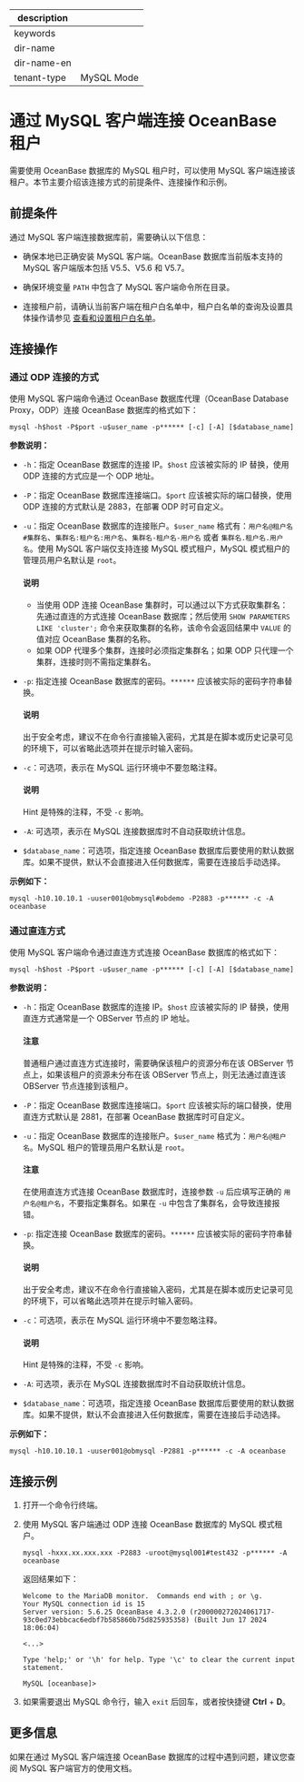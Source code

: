 |description||
|---|---|
|keywords||
|dir-name||
|dir-name-en||
|tenant-type|MySQL Mode|

# 通过 MySQL 客户端连接 OceanBase 租户

需要使用 OceanBase 数据库的 MySQL 租户时，可以使用 MySQL 客户端连接该租户。本节主要介绍该连接方式的前提条件、连接操作和示例。

## 前提条件

通过 MySQL 客户端连接数据库前，需要确认以下信息：

* 确保本地已正确安装 MySQL 客户端。OceanBase 数据库当前版本支持的 MySQL 客户端版本包括 V5.5、V5.6 和 V5.7。

* 确保环境变量 `PATH` 中包含了 MySQL 客户端命令所在目录。

* 连接租户前，请确认当前客户端在租户白名单中，租户白名单的查询及设置具体操作请参见 [查看和设置租户白名单](../../../600.manage/200.tenant-management/600.common-tenant-operations/500.view-and-set-whitelist.md)。

## 连接操作

### 通过 ODP 连接的方式

使用 MySQL 客户端命令通过 OceanBase 数据库代理（OceanBase Database Proxy，ODP）连接 OceanBase 数据库的格式如下：

```shell
mysql -h$host -P$port -u$user_name -p****** [-c] [-A] [$database_name]
```

**参数说明：**

* `-h`：指定 OceanBase 数据库的连接 IP。`$host` 应该被实际的 IP 替换，使用 ODP 连接的方式应是一个 ODP 地址。
* `-P`：指定 OceanBase 数据库连接端口。`$port` 应该被实际的端口替换，使用 ODP 连接的方式默认是 2883，在部署 ODP 时可自定义。
* `-u`：指定 OceanBase 数据库的连接账户。`$user_name` 格式有：`用户名@租户名#集群名`、`集群名:租户名:用户名`、`集群名-租户名-用户名` 或者 `集群名.租户名.用户名`。使用 MySQL 客户端仅支持连接 MySQL 模式租户，MySQL 模式租户的管理员用户名默认是 `root`。

   <main id="notice" type='explain'>
      <h4>说明</h4>
      <p><ul><li>当使用 ODP 连接 OceanBase 集群时，可以通过以下方式获取集群名：</br>先通过直连的方式连接 OceanBase 数据库；然后使用 <code>SHOW PARAMETERS LIKE 'cluster';</code> 命令来获取集群的名称，该命令会返回结果中 <code>VALUE</code> 的值对应 OceanBase 集群的名称。</li><li>如果 ODP 代理多个集群，连接时必须指定集群名；如果 ODP 只代理一个集群，连接时则不需指定集群名。</li></ul></p>
   </main>

* `-p`: 指定连接 OceanBase 数据库的密码。`******` 应该被实际的密码字符串替换。

   <main id="notice" type='explain'>
      <h4>说明</h4>
      <p>出于安全考虑，建议不在命令行直接输入密码，尤其是在脚本或历史记录可见的环境下，可以省略此选项并在提示时输入密码。</p>
   </main>

* `-c`：可选项，表示在 MySQL 运行环境中不要忽略注释。

   <main id="notice" type='explain'>
      <h4>说明</h4>
      <p>Hint 是特殊的注释，不受 <code>-c</code> 影响。</p>
   </main>

* `-A`: 可选项，表示在 MySQL 连接数据库时不自动获取统计信息。
* `$database_name`：可选项，指定连接 OceanBase 数据库后要使用的默认数据库。如果不提供，默认不会直接进入任何数据库，需要在连接后手动选择。

**示例如下：**

```shell
mysql -h10.10.10.1 -uuser001@obmysql#obdemo -P2883 -p****** -c -A oceanbase
```

### 通过直连方式

使用 MySQL 客户端命令通过直连方式连接 OceanBase 数据库的格式如下：

```shell
mysql -h$host -P$port -u$user_name -p****** [-c] [-A] [$database_name]
```

**参数说明：**

* `-h`：指定 OceanBase 数据库的连接 IP。`$host` 应该被实际的 IP 替换，使用直连方式通常是一个 OBServer 节点的 IP 地址。

   <main id="notice" type='notice'>
     <h4>注意</h4>
     <p>普通租户通过直连方式连接时，需要确保该租户的资源分布在该 OBServer 节点上，如果该租户的资源未分布在该 OBServer 节点上，则无法通过直连该 OBServer 节点连接到该租户。</p>
   </main>

* `-P`：指定 OceanBase 数据库连接端口。`$port` 应该被实际的端口替换，使用直连方式默认是 2881，在部署 OceanBase 数据库时可自定义。
* `-u`：指定 OceanBase 数据库的连接账户。`$user_name` 格式为：`用户名@租户名`。MySQL 租户的管理员用户名默认是 `root`。

   <main id="notice" type='notice'>
      <h4>注意</h4>
      <p>在使用直连方式连接 OceanBase 数据库时，连接参数 <code>-u</code> 后应填写正确的 <code>用户名@租户名</code>，不要指定集群名。如果在 <code>-u</code> 中包含了集群名，会导致连接报错。</p>
   </main>

* `-p`: 指定连接 OceanBase 数据库的密码。`******` 应该被实际的密码字符串替换。

   <main id="notice" type='explain'>
      <h4>说明</h4>
      <p>出于安全考虑，建议不在命令行直接输入密码，尤其是在脚本或历史记录可见的环境下，可以省略此选项并在提示时输入密码。</p>
   </main>

* `-c`：可选项，表示在 MySQL 运行环境中不要忽略注释。

   <main id="notice" type='explain'>
      <h4>说明</h4>
      <p>Hint 是特殊的注释，不受 <code>-c</code> 影响。</p>
   </main>

* `-A`: 可选项，表示在 MySQL 连接数据库时不自动获取统计信息。
* `$database_name`：可选项，指定连接 OceanBase 数据库后要使用的默认数据库。如果不提供，默认不会直接进入任何数据库，需要在连接后手动选择。

**示例如下：**

```shell
mysql -h10.10.10.1 -uuser001@obmysql -P2881 -p****** -c -A oceanbase
```

## 连接示例

1. 打开一个命令行终端。
2. 使用 MySQL 客户端通过 ODP 连接 OceanBase 数据库的 MySQL 模式租户。

   ```shell
   mysql -hxxx.xx.xxx.xxx -P2883 -uroot@mysql001#test432 -p****** -A oceanbase
   ```

   返回结果如下：

   ```shell
   Welcome to the MariaDB monitor.  Commands end with ; or \g.
   Your MySQL connection id is 15
   Server version: 5.6.25 OceanBase 4.3.2.0 (r200000272024061717-93c0ed73ebbcac6edbf7b585860b75d825935358) (Built Jun 17 2024 18:06:04)

   <...>

   Type 'help;' or '\h' for help. Type '\c' to clear the current input statement.

   MySQL [oceanbase]>
   ```

3. 如果需要退出 MySQL 命令行，输入 `exit` 后回车，或者按快捷键 **Ctrl** + **D**。

## 更多信息

如果在通过 MySQL 客户端连接 OceanBase 数据库的过程中遇到问题，建议您查阅 MySQL 客户端官方的使用文档。
